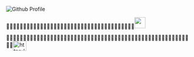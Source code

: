 ![Github Profile](https://user-images.githubusercontent.com/55754148/112738048-d4a52a00-8fa2-11eb-8234-b1787b63e910.png)

<span>᲼᲼᲼᲼᲼᲼᲼᲼᲼᲼᲼᲼᲼᲼᲼᲼᲼᲼᲼᲼᲼᲼᲼᲼᲼᲼᲼᲼᲼᲼᲼᲼᲼᲼᲼᲼᲼᲼</span><a href="https://www.github.com/Twince" target="blank"><img src = "https://media.discordapp.net/attachments/465451394032336896/825710761376612372/program.png?width=1440&height=126" height="30"></a>

<span>᲼᲼᲼᲼᲼᲼᲼᲼᲼᲼᲼᲼᲼᲼᲼᲼᲼᲼᲼᲼᲼᲼᲼᲼᲼᲼᲼᲼᲼᲼᲼᲼᲼᲼᲼᲼᲼᲼᲼᲼᲼᲼᲼᲼᲼᲼᲼᲼᲼᲼᲼᲼᲼᲼᲼᲼</span><a href="https://discordapp.com/users/438962480060956675" target="blank"><img align="center" src="https://cdn.jsdelivr.net/npm/simple-icons@3.0.1/icons/discord.svg" alt="https://discordapp.com/users/438962480060956675" height="27" width="37" /></a>

